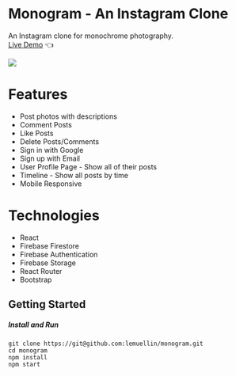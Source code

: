 # Monogram - An Instagram Clone
An Instagram clone for monochrome photography.  
[Live Demo](https://lemuellin.github.io/monogram/) :point_left:

<img src="./src/assets/monogram.gif">

# Features
-	Post photos with descriptions
-	Comment Posts
-	Like Posts
-	Delete Posts/Comments
-	Sign in with Google
-	Sign up with Email
-	User Profile Page - Show all of their posts
-	Timeline - Show all posts by time
-	Mobile Responsive

# Technologies
-	React
-	Firebase Firestore
-	Firebase Authentication
-	Firebase Storage
-	React Router
-	Bootstrap

## Getting Started
##### Install and Run
```
git clone https://git@github.com:lemuellin/monogram.git
cd monogram
npm install
npm start
```